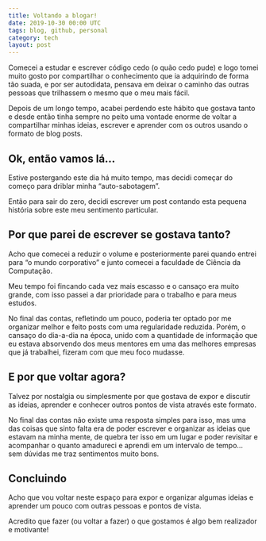 ```yaml
---
title: Voltando a blogar!
date: 2019-10-30 00:00 UTC
tags: blog, github, personal
category: tech
layout: post
---
```


Comecei a estudar e escrever código cedo (o quão cedo pude) e logo tomei muito gosto por compartilhar o conhecimento que
ia adquirindo de forma tão suada, e por ser autodidata, pensava em deixar o caminho das outras pessoas que trilhassem o
mesmo que o meu mais fácil.

Depois de um longo tempo, acabei perdendo este hábito que gostava tanto e desde então tinha sempre no peito uma vontade
enorme de voltar a compartilhar minhas ideias, escrever e aprender com os outros usando o formato de blog posts.

## Ok, então vamos lá…

Estive postergando este dia há muito tempo, mas decidi começar do começo para driblar minha “auto-sabotagem”.

Então para sair do zero, decidi escrever um post contando esta pequena história sobre este meu sentimento particular.

## Por que parei de escrever se gostava tanto?

Acho que comecei a reduzir o volume e posteriormente parei quando entrei para “o mundo corporativo” e junto comecei a
faculdade de Ciência da Computação.

Meu tempo foi fincando cada vez mais escasso e o cansaço era muito grande, com isso passei a dar prioridade para o
trabalho e para meus estudos.

No final das contas, refletindo um pouco, poderia ter optado por me organizar melhor e feito posts com uma regularidade
reduzida. Porém, o cansaço do dia-a-dia na época, unido com a quantidade de informação que eu estava absorvendo dos meus
mentores em uma das melhores empresas que já trabalhei, fizeram com que meu foco mudasse.

## E por que voltar agora?

Talvez por nostalgia ou simplesmente por que gostava de expor e discutir as ideias, aprender e conhecer outros pontos de
vista através este formato.

No final das contas não existe uma resposta simples para isso, mas uma das coisas que sinto falta era de poder escrever
e organizar as ideias que estavam na minha mente, de quebra ter isso em um lugar e poder revisitar e acompanhar o quanto
amadureci e aprendi em um intervalo de tempo… sem dúvidas me traz sentimentos muito bons.

## Concluindo

Acho que vou voltar neste espaço para expor e organizar algumas ideias e aprender um pouco com outras pessoas e pontos
de vista.

Acredito que fazer (ou voltar a fazer) o que gostamos é algo bem realizador e motivante!
